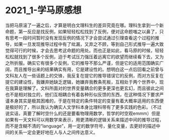 # 2021_1-学马原感想

当把马原滚了一遍之后，才算是明白文理科生的差异究竟在哪。理科生拿到一个新命题，第一反应是找反例，如果轻轻松松找到了反例，便对这命题嗤之以鼻了，只有思考一段时间暂时没有发现反例的情况下才会尝试通过引理查看这个过程的推导，如果一旦发现推导过程中有了纰漏，又弃之不顾，等到自己形式推导一遍大致觉得可行的时候，才会去思考这命题的用处。而也正是如此，看马原的时候，轻轻松松就找到了很多个反例，迫于考试压力强压着远离它的欲望而继续看下去，又为之所折服。确实它有很多个反例，它的推导不那么严谨，但是它的适用范围确实广阔，而且推导出来的结果确实有用，它是建设性的。想明白这一点后回看之前曾与文科友人在一些话题上的交锋，我反复在提它的推导错误它的反例，而对方反复在提它的建设性，我嫌弃她缺乏逻辑，她嫌弃我教条死板，互相处于两个世界中，现在我算是理解了。文科所面对的世界变量耦合的更多更深也更玄幻，而且彼此之间也不是相对独立的，他们互相耦合有着各种形似反馈的东西，在这种情况下要求严谨本身其实是极其困难的，于是在特定的条件特定的变量有着大概率适用的东西便是极好的了，所以我认为确实人文学科本身比理科带有了更多实践的色彩。（不过说实话，真要了解时空什么的还是要看物理用数学，哲学的时空观emmm）但是如果有一天文科可以用数学来表示，用更清晰的逻辑关系来描述中间的推导过程，而不是含糊不清的“language”，用一定的数学符号，量化变量，去更好的描述中间的关系一定会更好地在人与人之间传达意义。